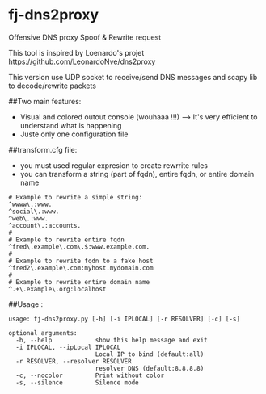 # fj-dns2proxy
Offensive DNS proxy Spoof & Rewrite request

This tool is inspired by Loenardo's projet https://github.com/LeonardoNve/dns2proxy

This version use UDP socket to receive/send DNS messages and scapy lib to decode/rewrite packets

##Two main features:
- Visual and colored outout console (wouhaaa !!!) --> It's very efficient to understand what is happening 
- Juste only one configuration file  

##transform.cfg file:
- you must used regular expresion to create rewrrite rules
- you can transform a string (part of fqdn), entire fqdn, or entire domain name

```
# Example to rewrite a simple string: 
^wwww\.:www.
^social\.:www.
^web\.:www.
^account\.:accounts.
#
# Example to rewrite entire fqdn
^fred\.example\.com\.$:www.example.com.
#
# Example to rewrite fqdn to a fake host
^fred2\.example\.com:myhost.mydomain.com
#
# Example to rewrite entire domain name 
^.+\.example\.org:localhost
```

##Usage :
```
usage: fj-dns2proxy.py [-h] [-i IPLOCAL] [-r RESOLVER] [-c] [-s]

optional arguments:
  -h, --help            show this help message and exit
  -i IPLOCAL, --ipLocal IPLOCAL
                        Local IP to bind (default:all)
  -r RESOLVER, --resolver RESOLVER
                        resolver DNS (default:8.8.8.8)
  -c, --nocolor         Print without color
  -s, --silence         Silence mode
```


